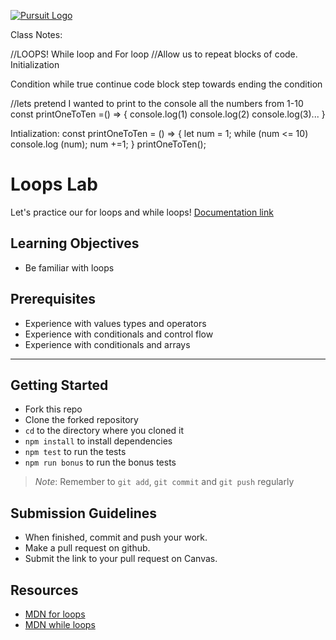 [![Pursuit Logo](https://avatars1.githubusercontent.com/u/5825944?s=200&v=4)](https://pursuit.org)

Class Notes:

//LOOPS!
While loop and For loop
//Allow us to repeat blocks of code.
Initialization

Condition while true continue
code block
step towards ending the condition



//lets pretend I wanted to print to the console all the numbers from 1-10
const printOneToTen =() => {
  console.log(1)
  console.log(2)
  console.log(3)...
}

Intialization:
const printOneToTen = () => {
  let num = 1;
  while (num <= 10)
  console.log (num);
  num  +=1;
}
printOneToTen();



# Loops Lab
Let's practice our for loops and while loops! [Documentation link](https://joinpursuit.github.io/loops_assignment/)

## Learning Objectives 
* Be familiar with loops 

## Prerequisites 
* Experience with values types and operators 
* Experience with conditionals and control flow 
* Experience with conditionals and arrays

___

## Getting Started 
* Fork this repo
* Clone the forked repository
* `cd` to the directory where you cloned it
* `npm install` to install dependencies
* `npm test` to run the tests
* `npm run bonus` to run the bonus tests

> *Note*: Remember to `git add`, `git commit` and `git push` regularly

## Submission Guidelines
  * When finished, commit and push your work.
  * Make a pull request on github.
  * Submit the link to your pull request on Canvas. 

## Resources
 - [MDN for loops](https://developer.mozilla.org/en-US/docs/Web/JavaScript/Reference/Statements/for)
 - [MDN while loops](https://developer.mozilla.org/en-US/docs/Web/JavaScript/Reference/Statements/while)

